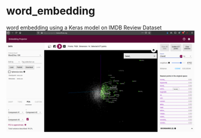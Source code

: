 # word_embedding
word embedding using a Keras model on IMDB Review Dataset
![Alt text](https://github.com/RohanLone/word_embedding/blob/main/Embedding%20Projector.png)
